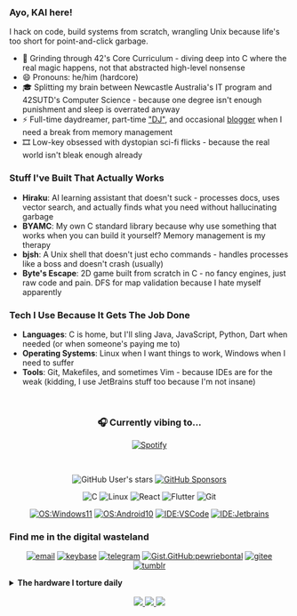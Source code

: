 ### Ayo, KAI here!

I hack on code, build systems from scratch, wrangling Unix because life's too short for point-and-click garbage.

- 🔭 Grinding through 42's Core Curriculum - diving deep into C where the real magic happens, not that abstracted high-level nonsense
- 😄 Pronouns: he/him (hardcore)
- 🎓 Splitting my brain between Newcastle Australia's IT program and 42SUTD's Computer Science - because one degree isn't enough punishment and sleep is overrated anyway
- ⚡ Full-time daydreamer, part-time ["DJ"](https://img.bontal.net/p/0), and occasional [blogger](https://blog.bontal.net) when I need a break from memory management
- 🎞️ Low-key obsessed with dystopian sci-fi flicks - because the real world isn't bleak enough already

### Stuff I've Built That Actually Works

- **Hiraku**: AI learning assistant that doesn't suck - processes docs, uses vector search, and actually finds what you need without hallucinating garbage
- **BYAMC**: My own C standard library because why use something that works when you can build it yourself? Memory management is my therapy
- **bjsh**: A Unix shell that doesn't just echo commands - handles processes like a boss and doesn't crash (usually)
- **Byte's Escape**: 2D game built from scratch in C - no fancy engines, just raw code and pain. DFS for map validation because I hate myself apparently

### Tech I Use Because It Gets The Job Done

- **Languages**: C is home, but I'll sling Java, JavaScript, Python, Dart when needed (or when someone's paying me to)
- **Operating Systems**: Linux when I want things to work, Windows when I need to suffer
- **Tools**: Git, Makefiles, and sometimes Vim - because IDEs are for the weak (kidding, I use JetBrains stuff too because I'm not insane)

&nbsp;<div align="center">

### 🎧 Currently vibing to...

[![Spotify](https://drprls.bontal.net/api/spotify?background_color=0d1117&border_color=bbbbbb)](https://open.spotify.com/user/h9o65sjkmkrh2awusq2t8e6vi)

</div>
</br>

<div align="center">
  
  ![GitHub User's stars](https://img.shields.io/github/stars/pewriebontal?style=flat-square&affiliations=OWNER%2CCOLLABORATOR&label=GH%20stars)
  [![GitHub Sponsors](https://img.shields.io/github/sponsors/pewriebontal?label=GH%20sponsors&style=flat-square)](https://github.com/sponsors/pewriebontal)

![C](https://img.shields.io/badge/c-%2300599C.svg?style=flat-square&logo=c&logoColor=white)
![Linux](https://img.shields.io/badge/Linux-FCC624?style=flat-square&logo=linux&logoColor=black)
![React](https://img.shields.io/badge/react-%2320232a.svg?style=flat-square&logo=react&logoColor=%2361DAFB)
![Flutter](https://img.shields.io/badge/Flutter-%2302569B.svg?style=flat-square&logo=Flutter&logoColor=white)
![Git](https://img.shields.io/badge/git-%23F05033.svg?style=flat-square&logo=git&logoColor=white)

[![OS:Windows11](https://img.shields.io/badge/OS-Windows11-blue?style=flat-square&logo=microsoft)](https://www.microsoft.com)
[![OS:Android10](https://img.shields.io/badge/OS-Android10-green?style=flat-square&logo=android)](https://www.android.com/)
[![IDE:VSCode](https://img.shields.io/badge/IDE-VSCode-blue?style=flat-square&logo=visualstudiocode)](https://code.visualstudio.com/)
[![IDE:Jetbrains](https://img.shields.io/badge/IDE-JetbrainsIDEs-magenta?style=flat-square&logo=Jetbrains)](https://www.jetbrains.com/idea/)

</div>

### Find me in the digital wasteland

<div align="center">

[![email](https://img.shields.io/badge/Email-0x@bontal.net-purple?style=flat-square&logo=gmail)](mailto:0x@bontal.net)
[![keybase](https://img.shields.io/badge/Keybase-pewriebontal-blue?style=flat-square&logo=keybase)](https://keybase.io/pewriebontal)
[![telegram](https://img.shields.io/badge/Telegram-pewriebontal-blue?style=flat-square&logo=telegram)](https://t.me/404)
[![Gist.GitHub:pewriebontal](https://img.shields.io/badge/Gist-pewriebontal-red?style=flat-square&logo=GitHub)](https://gist.github.com/pewriebontal)
[![gitee](https://img.shields.io/badge/gitee-pewriebontal-red?style=flat-square&logo=gitee)](https://gitee.com/pewriebontal)
[![tumblr](https://img.shields.io/badge/tumblr-pewriebontal-red?style=flat-square&logo=tumblr)](https://tumblr.bontal.net)

</div>

<details>
    <summary><strong>The hardware I torture daily</strong></summary>
    <ul>
        <li>CPU: Intel® Core™ i9-13900H (14 cores, 20 threads - overkill for most days, but compiling C without waiting is nice)</li>
        <li>GPU: NVIDIA® Geforce RTX™ 3050 4GB (handles visualization just fine, occasional gaming when I need a break from segfaults)</li>
        <li>RAM: 16GB LPDDR5 (wish it was 32GB but we can't have everything)</li>
        <li>SSD: 1TB NVMe (fast enough that waiting for compiles is almost bearable)</li>
        <li>OS: Windows 11 + WSL2 with Arch Linux (because dual booting is so 2010)</li>
    </ul>
</details>

</br>

<div align="center">
  <a href="https://github.com/vn7n24fzkq/github-profile-summary-cards">
    <img src="https://github-profile-summary-cards.vercel.app/api/cards/profile-details?username=pewriebontal&theme=github" />
  </a>
  <a href="https://github.com/vn7n24fzkq/github-profile-summary-cards">
    <img src="https://github-profile-summary-cards.vercel.app/api/cards/stats?username=pewriebontal&theme=github" />
  </a>
  <a href="https://github.com/vn7n24fzkq/github-profile-summary-cards">
    <img src="https://github-profile-summary-cards.vercel.app/api/cards/repos-per-language?username=pewriebontal&theme=github" />
  </a>
</div>
